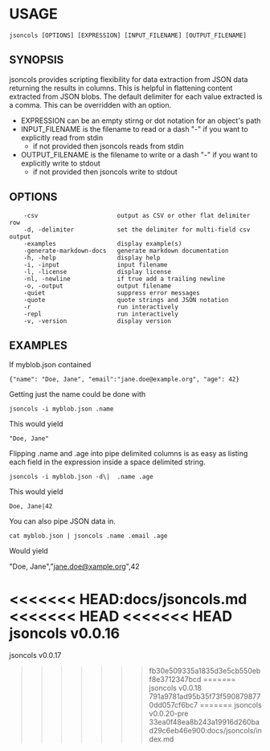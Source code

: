 
# USAGE

	jsoncols [OPTIONS] [EXPRESSION] [INPUT_FILENAME] [OUTPUT_FILENAME]

## SYNOPSIS


jsoncols provides scripting flexibility for data extraction from JSON data
returning the results in columns.  This is helpful in flattening content
extracted from JSON blobs.  The default delimiter for each value
extracted is a comma. This can be overridden with an option.

+ EXPRESSION can be an empty stirng or dot notation for an object's path
+ INPUT_FILENAME is the filename to read or a dash "-" if you want to
  explicitly read from stdin
	+ if not provided then jsoncols reads from stdin
+ OUTPUT_FILENAME is the filename to write or a dash "-" if you want to
  explicitly write to stdout
	+ if not provided then jsoncols write to stdout


## OPTIONS

```
    -csv                      output as CSV or other flat delimiter row
    -d, -delimiter            set the delimiter for multi-field csv output
    -examples                 display example(s)
    -generate-markdown-docs   generate markdown documentation
    -h, -help                 display help
    -i, -input                input filename
    -l, -license              display license
    -nl, -newline             if true add a trailing newline
    -o, -output               output filename
    -quiet                    suppress error messages
    -quote                    quote strings and JSON notation
    -r                        run interactively
    -repl                     run interactively
    -v, -version              display version
```


## EXAMPLES


If myblob.json contained

    {"name": "Doe, Jane", "email":"jane.doe@example.org", "age": 42}

Getting just the name could be done with

    jsoncols -i myblob.json .name

This would yield

    "Doe, Jane"

Flipping .name and .age into pipe delimited columns is as
easy as listing each field in the expression inside a
space delimited string.

    jsoncols -i myblob.json -d\|  .name .age

This would yield

    Doe, Jane|42

You can also pipe JSON data in.

    cat myblob.json | jsoncols .name .email .age

Would yield

   "Doe, Jane","jane.doe@xample.org",42


<<<<<<< HEAD:docs/jsoncols.md
<<<<<<< HEAD
<<<<<<< HEAD
jsoncols v0.0.16
=======

jsoncols v0.0.17
>>>>>>> fb30e509335a1835d3e5cb550ebf8e3712347bcd
=======
jsoncols v0.0.18
>>>>>>> 791a9781ad95b35f73f5908798770dd057cf6bc7
=======
jsoncols v0.0.20-pre
>>>>>>> 33ea0f48ea8b243a19916d260bad29c6eb46e900:docs/jsoncols/index.md
